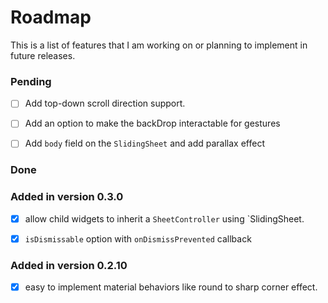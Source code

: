 # Roadmap

This is a list of features that I am working on or planning to implement in future releases.

### Pending

- [ ] Add top-down scroll direction support. 

- [ ] Add an option to make the backDrop interactable for gestures

- [ ] Add `body` field on the `SlidingSheet` and add parallax effect

### Done

### Added in version 0.3.0

- [x] allow child widgets to inherit a `SheetController` using `SlidingSheet.

- [x] `isDismissable` option with `onDismissPrevented` callback

### Added in version 0.2.10

- [x] easy to implement material behaviors like round to sharp corner effect.